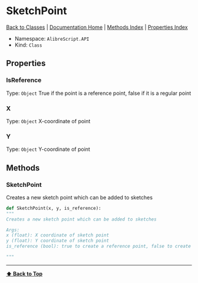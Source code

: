 # SketchPoint

[ Back to Classes](Classes) | [Documentation Home](../README.md) | [Methods Index](Methods-Index) | [Properties Index](Properties-Index)

- Namespace: `AlibreScript.API`
- Kind: `Class`

## Properties

### IsReference
Type: `Object`
True if the point is a reference point, false if it is a regular point

### X
Type: `Object`
X-coordinate of point

### Y
Type: `Object`
Y-coordinate of point

## Methods


### SketchPoint

Creates a new sketch point which can be added to sketches

```python
def SketchPoint(x, y, is_reference):
"""
Creates a new sketch point which can be added to sketches

Args:
x (float): X coordinate of sketch point
y (float): Y coordinate of sketch point
is_reference (bool): true to create a reference point, false to create a regular point

"""
```

---
**[⬆ Back to Top](#sketchpoint)**
